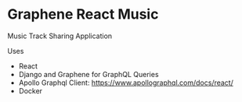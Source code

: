 # Graphene React Music

Music Track Sharing Application

Uses

- React
- Django and Graphene for GraphQL Queries
- Apollo Graphql Client: https://www.apollographql.com/docs/react/
- Docker
